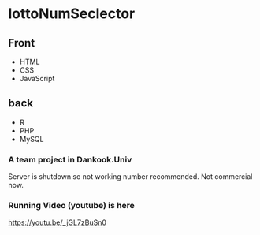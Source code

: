 # lottoNumSeclector

## Front 
- HTML 
- CSS 
- JavaScript
## back 
- R 
- PHP 
- MySQL

### A team project in Dankook.Univ
Server is shutdown so not working number recommended.
Not commercial now.

### Running Video (youtube) is here 
https://youtu.be/_jGL7zBuSn0
